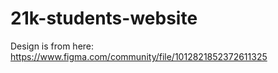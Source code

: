 # 21k-students-website
Design is from here: https://www.figma.com/community/file/1012821852372611325